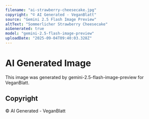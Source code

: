 ```yaml
---
filename: "ai-strawberry-cheesecake.jpg"
copyright: "© AI Generated - VeganBlatt"
source: "Gemini 2.5 Flash Image Preview"
altText: "Sommerlicher Strawberry Cheesecake"
aiGenerated: true
model: "gemini-2.5-flash-image-preview"
uploadDate: "2025-09-04T09:40:03.328Z"
---
```


# AI Generated Image

This image was generated by gemini-2.5-flash-image-preview for VeganBlatt.

## Copyright
© AI Generated - VeganBlatt

